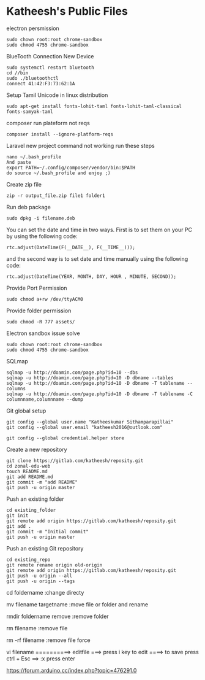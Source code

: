 # Katheesh's Public Files

electron persmission
 ```
sudo chown root:root chrome-sandbox
sudo chmod 4755 chrome-sandbox
 ```
BlueTooth Connection New Device
	
	sudo systemctl restart bluetooth
	cd //bin
	sudo ./bluetoothctl
	connect 41:42:F3:73:62:1A
	
Setup Tamil Unicode in linux distribution
```
sudo apt-get install fonts-lohit-taml fonts-lohit-taml-classical fonts-samyak-taml
```
	
composer run plateform not reqs
	
	composer install --ignore-platform-reqs

	
Laravel new project command not working run these steps
	
	nano ~/.bash_profile 
	And paste
	export PATH=~/.config/composer/vendor/bin:$PATH
	do source ~/.bash_profile and enjoy ;)

Create zip file

	zip -r output_file.zip file1 folder1

Run deb package 

	sudo dpkg -i filename.deb

You can set the date and time in two ways. First is to set them on your PC by using the following code:

	rtc.adjust(DateTime(F(__DATE__), F(__TIME__))); 
	
and the second way is to set date and time manually using the following code:

	rtc.adjust(DateTime(YEAR, MONTH, DAY, HOUR , MINUTE, SECOND));

Provide Port Permission

	sudo chmod a+rw /dev/ttyACM0

Provide folder permission

	sudo chmod -R 777 assets/

Electron sandbox issue solve

	sudo chown root:root chrome-sandbox
	sudo chmod 4755 chrome-sandbox

SQLmap

	sqlmap -u http://doamin.com/page.php?id=10 --dbs
	sqlmap -u http://doamin.com/page.php?id=10 -D dbname --tables
	sqlmap -u http://doamin.com/page.php?id=10 -D dbname -T tablename --columns
	sqlmap -u http://doamin.com/page.php?id=10 -D dbname -T tablename -C columnname,columnname --dump

Git global setup

	git config --global user.name "Katheeskumar Sithamparapillai"
	git config --global user.email "katheesh2016@outlook.com"
	
	git config --global credential.helper store

Create a new repository

	git clone https://gitlab.com/katheesh/reposity.git
	cd zonal-edu-web
	touch README.md
	git add README.md
	git commit -m "add README"
	git push -u origin master

Push an existing folder

	cd existing_folder
	git init
	git remote add origin https://gitlab.com/katheesh/reposity.git
	git add .
	git commit -m "Initial commit"
	git push -u origin master

Push an existing Git repository

	cd existing_repo
	git remote rename origin old-origin
	git remote add origin https://gitlab.com/katheesh/reposity.git
	git push -u origin --all
	git push -u origin --tags


cd foldername   	:change directy

mv filename targetname  :move file or folder and rename

rmdir foldername remove :remove folder

rm filename		:remove file

rm -rf filename   	:remove file force

vi filename ==========> editfile ===> press i key to edit   ====> to save press ctrl + Esc  ==> :x press enter 


https://forum.arduino.cc/index.php?topic=476291.0
































